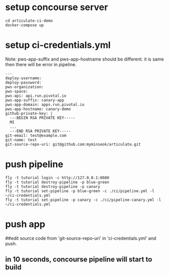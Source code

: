 
# setup concourse server

```
cd articulate-ci-demo
docker-compose up
```
# setup ci-credentials.yml

Note: pws-app-suffix and pws-app-hostname should be different. it is same then there will be error in pipeline.
```
---
deploy-username: 
deploy-password: 
pws-organization:  
pws-space:  
pws-api: api.run.pivotal.io
pws-app-suffix: canary-app
pws-app-domain: apps.run.pivotal.io
pws-app-hostname: canary-demo
github-private-key: |
  ---BEGIN RSA PRIVATE KEY-----
  MI
  ...
  ---END RSA PRIVATE KEY-----
git-email: test@example.com
git-name: test
git-source-repo-uri: git@github.com:myminseok/articulate.git

```

# push pipeline

```
fly -t tutorial login -c http://127.0.0.1:8080
fly -t tutorial destroy-pipeline -p blue-green
fly -t tutorial destroy-pipeline -p canary
fly -t tutorial set-pipeline -p blue-green -c ./ci/pipeline.yml -l ~/ci-credentials.yml
fly -t tutorial set-pipeline -p canary -c ./ci/pipeline-canary.yml -l ~/ci-credentials.yml
```

# push app

##edit source code from 'git-source-repo-uri' in 'ci-credentials.yml' and push.
## in 10 seconds, concourse pipeline will start to build
